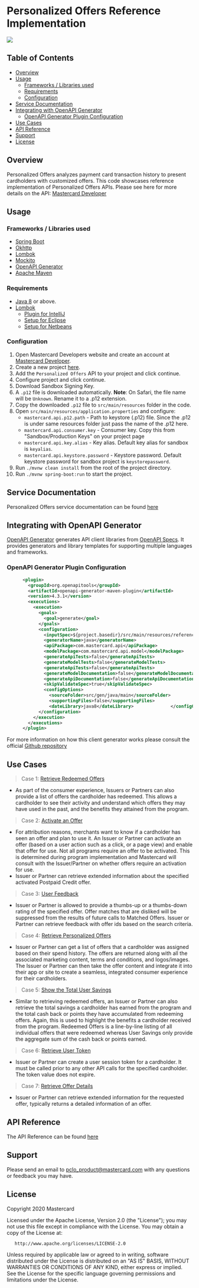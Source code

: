 # Personalized Offers Reference Implementation
[![](https://img.shields.io/badge/License-Apache%202.0-blue.svg)](./LICENSE)

## Table of Contents
- [Overview](#overview)
- [Usage](#usage)
  * [Frameworks / Libraries used](#prerequisites)
  * [Requirements](#requirements)
  * [Configuration](#configuration)
- [Service Documentation](#service-documentation)
- [Integrating with OpenAPI Generator](#integrating-with-openapi-generator)
  * [OpenAPI Generator Plugin Configuration](#openapi-generator-plugin-configuration)
- [Use Cases](#use-cases)
- [API Reference](#api-reference)
- [Support](#support)
- [License](#license)

## Overview <a name="overview"></a>

Personalized Offers analyzes payment card transaction history to present cardholders with customized offers.
This code showcases reference implementation of Personalized Offers APIs. Please see here for more details on the API: 
[Mastercard Developer](https://developer.mastercard.com/product/personalized-offers)

## Usage <a name="usage"></a>
### Frameworks / Libraries used <a name="prerequisites"></a>

- [Spring Boot](https://spring.io/projects/spring-boot)
- [Okhttp](https://square.github.io/okhttp/)
- [Lombok](https://projectlombok.org/)
- [Mockito](https://site.mockito.org/)
- [OpenAPI Generator](https://openapi.tools/)
- [Apache Maven](https://maven.apache.org/index.html)

### Requirements <a name="requirements"></a>
- [Java 8](http://www.oracle.com/technetwork/java/javase/downloads/index.html) or above.
- [Lombok](https://projectlombok.org/)
  - [Plugin for IntelliJ](https://plugins.jetbrains.com/plugin/6317-lombok/)
  - [Setup for Eclipse](https://projectlombok.org/setup/eclipse)
  - [Setup for Netbeans](https://projectlombok.org/setup/netbeans)

### Configuration <a name="configuration"></a>
1.  Open Mastercard Developers website and create an account at [Mastercard Developer](https://developer.mastercard.com).
2.  Create a new project [here](https://developer.mastercard.com/dashboard).
3.  Add the `Personalized Offers` API to your project and click continue.
4.  Configure project and click continue.
5.  Download Sandbox Signing Key.
6.  A `.p12` file is downloaded automatically. **Note**: On Safari, the file name will be `Unknown`. Rename it to a 
    .p12 extension.
7.  Copy the downloaded `.p12` file to `src/main/resources` folder in the code.
8.  Open `src/main/resources/application.properties` and configure:
      - `mastercard.api.p12.path` - Path to keystore (.p12) file. Since the .p12 is under same resources folder just 
      pass the name of the .p12 here.
      - `mastercard.api.consumer.key` - Consumer key. Copy this from "Sandbox/Production Keys" on your project page
      - `mastercard.api.key.alias` - Key alias. Default key alias for sandbox is `keyalias`.
      - `mastercard.api.keystore.password` - Keystore password. Default keystore password for sandbox project is 
      `keystorepassword`.
9.  Run `./mvnw clean install` from the root of the project directory.
10. Run `./mvnw spring-boot:run` to start the project.
 
## Service Documentation <a name="service-documentation"></a>

Personalized Offers service documentation can be found 
[here](https://developer.mastercard.com/documentation/personalized-offers/)

## Integrating with OpenAPI Generator <a name="integrating-with-openapi-generator"></a>
[OpenAPI Generator](https://github.com/OpenAPITools/openapi-generator) generates API client libraries from 
[OpenAPI Specs](https://github.com/OAI/OpenAPI-Specification). 
It provides generators and library templates for supporting multiple languages and frameworks.

### OpenAPI Generator Plugin Configuration <a name="openapi-generator-plugin-configuration"></a>

```xml
      <plugin>
        <groupId>org.openapitools</groupId>
        <artifactId>openapi-generator-maven-plugin</artifactId>
        <version>4.3.1</version>
        <executions>
          <execution>
            <goals>
              <goal>generate</goal>
            </goals>
            <configuration>
              <inputSpec>${project.basedir}/src/main/resources/reference-service.yaml</inputSpec>
              <generatorName>java</generatorName>
              <apiPackage>com.mastercard.api</apiPackage>
              <modelPackage>com.mastercard.api.model</modelPackage>              
              <generateApiTests>false</generateApiTests>
              <generateModelTests>false</generateModelTests>
              <generateApiTests>false</generateApiTests>
              <generateModelDocumentation>false</generateModelDocumentation>
              <generateApiDocumentation>false</generateApiDocumentation>              
              <skipValidateSpec>true</skipValidateSpec>
              <configOptions>
                <sourceFolder>src/gen/java/main</sourceFolder>
                <supportingFiles>false</supportingFiles>
                <dateLibrary>java8</dateLibrary>              </configOptions>
            </configuration>
          </execution>
        </executions>
      </plugin>
```
For more information on how this client generator works please consult the official 
[Github repository](https://github.com/OpenAPITools/openapi-generator)

## Use Cases <a name="use-cases"></a>

> Case 1: [Retrieve Redeemed Offers]()
  - As part of the consumer experience, Issuers or Partners can also provide a list of offers the cardholder has 
  redeemed. This allows a cardholder to see their activity and understand which offers they may have used in the past, 
  and the benefits they attained from the program.

> Case 2: [Activate an Offer]()
  - For attribution reasons, merchants want to know if a cardholder has seen an offer and plan to use it. An Issuer or 
  Partner can activate an offer (based on a user action such as a click, or a page view) and enable that offer for use.
  Not all programs require an offer to be activated. This is determined during program implementation and Mastercard 
  will consult with the Issuer/Partner on whether offers require an activation for use.
  - Issuer or Partner can retrieve extended information about the specified activated Postpaid Credit offer.

> Case 3: [User Feedback]()
  - Issuer or Partner is allowed to provide a thumbs-up or a thumbs-down rating of the specified offer. Offer matches 
  that are disliked will be suppressed from the results of future calls to Matched Offers. Issuer or Partner can 
  retrieve feedback with offer ids based on the search criteria.

> Case 4: [Retrieve Personalized Offers]()
  - Issuer or Partner can get a list of offers that a cardholder was assigned based on their spend history. The offers 
  are returned along with all the associated marketing content, terms and conditions, and logos/images. The Issuer or 
  Partner can then take the offer content and integrate it into their app or site to create a seamless, integrated 
  consumer experience for their cardholders.
  
> Case 5: [Show the Total User Savings]()
  - Similar to retrieving redeemed offers, an Issuer or Partner can also retrieve the total savings a cardholder has 
  earned from the program and the total cash back or points they have accumulated from redeeming offers. Again, this 
  is used to highlight the benefits a cardholder received from the program. Redeemed Offers is a line-by-line listing 
  of all individual offers that were redeemed whereas User Savings only provide the aggregate sum of the cash back or 
  points earned.
  
> Case 6: [Retrieve User Token]()
  - Issuer or Partner can create a user session token for a cardholder. It must be called prior to any other API calls 
  for the specified cardholder. The token value does not expire.
  
> Case 7: [Retrieve Offer Details]()
  - Issuer or Partner can retrieve extended information for the requested offer, typically returns a detailed 
  information of an offer.
    
## API Reference <a name="api-reference"></a>

The API Reference can be found [here](https://developer.mastercard.com/documentation/personalized-offers#api-reference)

## Support <a name="support"></a>

Please send an email to [pclo_product@mastercard.com]() with any questions or feedback you may have.

## License <a name="license"></a>
Copyright 2020 Mastercard
 
Licensed under the Apache License, Version 2.0 (the "License"); you may not use this file except in compliance with 
the License. You may obtain a copy of the License at:
 
       http://www.apache.org/licenses/LICENSE-2.0
 
Unless required by applicable law or agreed to in writing, software distributed under the License is distributed on 
an "AS IS" BASIS, WITHOUT WARRANTIES OR CONDITIONS OF ANY KIND, either express or implied. See the License for the 
specific language governing permissions and limitations under the License.